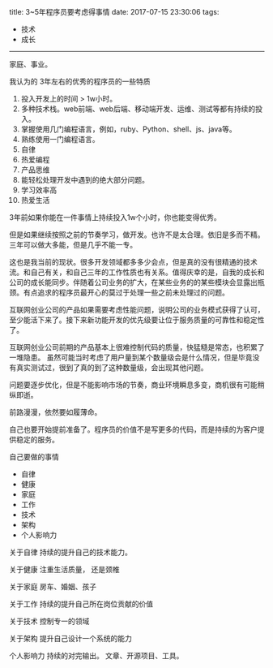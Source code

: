 title:  3~5年程序员要考虑得事情
date: 2017-07-15 23:30:06
tags: 
- 技术
- 成长
---

家庭、事业。
<!--more-->

我认为的 3年左右的优秀的程序员的一些特质
1. 投入开发上的时间 > 1w小时。
2. 多种技术栈。web前端、web后端、移动端开发、运维、测试等都有持续的投入。
3. 掌握使用几门编程语言，例如，ruby、Python、shell、js、java等。
4. 熟练使用一门编程语言。
5. 自律
6. 热爱编程
7. 产品思维
8. 能轻松处理开发中遇到的绝大部分问题。
9. 学习效率高
10. 热爱生活

3年前如果你能在一件事情上持续投入1w个小时，你也能变得优秀。

但是如果继续按照之前的节奏学习，做开发。也许不是太合理。依旧是多而不精。三年可以做大多能，但是几乎不能一专。

这也是我当前的现状。很多开发领域都多多少会点，但是真的没有很精通的技术流。和自己有关，和自己三年的工作性质也有关系。值得庆幸的是，自我的成长和公司的成长能同步。伴随着公司业务的扩大，在某些业务的的某些模块会显露出瓶颈。有点追求的程序员最开心的莫过于处理一些之前未处理过的问题。

互联网创业公司的产品如果需要考虑性能问题，说明公司的业务模式获得了认可，至少能活下来了。接下来新功能开发的优先级要让位于服务质量的可靠性和稳定性了。

互联网创业公司前期的产品基本上很难控制代码的质量，快猛糙是常态，也积累了一堆隐患。 虽然可能当时考虑了用户量到某个数量级会是什么情况，但是毕竟没有真实测试过，很到了真的到了这种数量级，会出现其他问题。

问题要逐步优化，但是不能影响市场的节奏，商业环境瞬息多变，商机很有可能稍纵即逝。

前路漫漫，依然要如履薄命。

自己也要开始提前准备了。程序员的价值不是写更多的代码，而是持续的为客户提供稳定的服务。

自己要做的事情
- 自律
- 健康
- 家庭
- 工作
- 技术
- 架构
- 个人影响力

关于自律
持续的提升自己的技术能力。

关于健康
注重生活质量， 还是颈椎

关于家庭
房车、婚姻、孩子

关于工作
持续的提升自己所在岗位贡献的价值

关于技术
控制专一的领域

关于架构
提升自己设计一个系统的能力

个人影响力
持续的对完输出。 文章、开源项目、工具。


